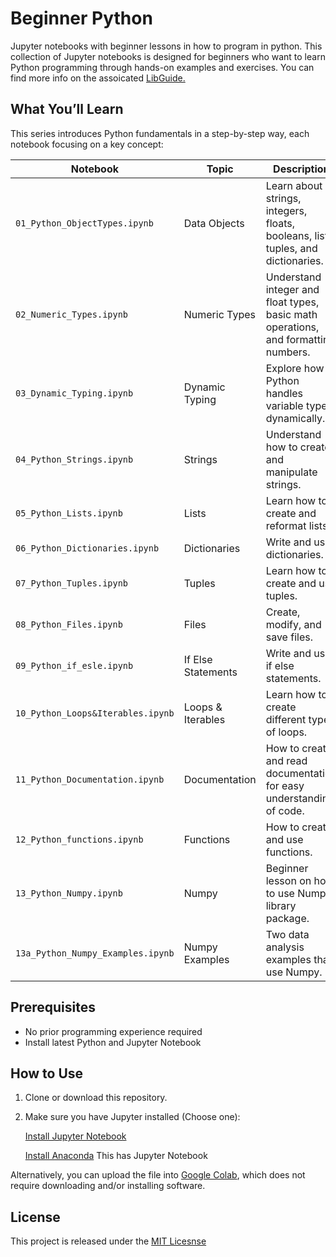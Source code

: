 # Beginner Python
Jupyter notebooks with beginner lessons in how to program in python.
This collection of Jupyter notebooks is designed for beginners who want to learn Python programming through hands-on examples and exercises.  You can find more info on the assoicated [LibGuide.](https://cshl.libguides.com/learning_python/introduction )

## What You’ll Learn

This series introduces Python fundamentals in a step-by-step way, each notebook focusing on a key concept:

| Notebook | Topic | Description |
|----------|-------|-------------|
| `01_Python_ObjectTypes.ipynb` | Data Objects | Learn about strings, integers, floats, booleans, lists, tuples, and dictionaries. |
| `02_Numeric_Types.ipynb` | Numeric Types | Understand integer and float types, basic math operations, and formatting numbers. |
| `03_Dynamic_Typing.ipynb` | Dynamic Typing | Explore how Python handles variable types dynamically. |
| `04_Python_Strings.ipynb` | Strings | Understand how to create and manipulate strings. |
| `05_Python_Lists.ipynb` | Lists | Learn how to create and reformat lists. |
| `06_Python_Dictionaries.ipynb` | Dictionaries | Write and use dictionaries. |
| `07_Python_Tuples.ipynb` | Tuples | Learn how to create and use tuples. |
| `08_Python_Files.ipynb` | Files | Create, modify, and save files. |
| `09_Python_if_esle.ipynb` | If Else Statements | Write and use if else statements. |
| `10_Python_Loops&Iterables.ipynb` | Loops & Iterables | Learn how to create different types of loops. |
| `11_Python_Documentation.ipynb` | Documentation | How to create and read documentation for easy understanding of code. |
| `12_Python_functions.ipynb` | Functions | How to create and use functions. |
| `13_Python_Numpy.ipynb` | Numpy | Beginner lesson on how to use Numpy library package. |
| `13a_Python_Numpy_Examples.ipynb` | Numpy Examples | Two data analysis examples that use Numpy. |

## Prerequisites
- No prior programming experience required
- Install latest Python and Jupyter Notebook

## How to Use

1. Clone or download this repository.
2. Make sure you have Jupyter installed (Choose one):
     
   [Install Jupyter Notebook](https://jupyter.org/install)
   
   [Install Anaconda](https://www.anaconda.com/)  This has Jupyter Notebook

Alternatively, you can upload the file into [Google Colab](https://colab.google/), which does not require downloading and/or installing software.

## License
This project is released under the [MIT Licesnse](https://github.com/gunther8825/learn_python?tab=MIT-1-ov-file)
